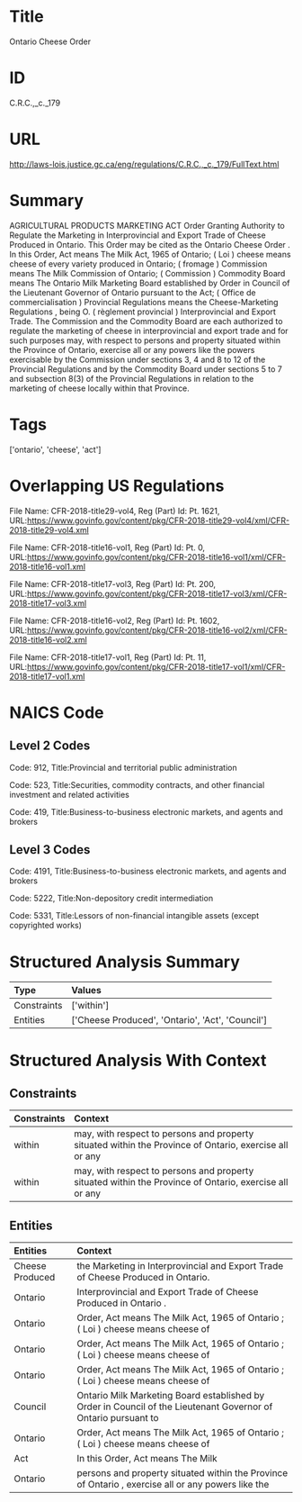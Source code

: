 # Title
Ontario Cheese Order


# ID
C.R.C.,_c._179

# URL
http://laws-lois.justice.gc.ca/eng/regulations/C.R.C.,_c._179/FullText.html


# Summary
AGRICULTURAL PRODUCTS MARKETING ACT Order Granting Authority to Regulate the Marketing in Interprovincial and Export Trade of Cheese Produced in Ontario.
This Order may be cited as the  Ontario Cheese Order .
In this Order, Act  means  The Milk Act, 1965  of Ontario; ( Loi ) cheese  means cheese of every variety produced in Ontario; ( fromage ) Commission  means The Milk Commission of Ontario; ( Commission ) Commodity Board  means The Ontario Milk Marketing Board established by Order in Council of the Lieutenant Governor of Ontario pursuant to the Act; ( Office de commercialisation ) Provincial Regulations  means the  Cheese-Marketing Regulations , being O.
( règlement provincial ) Interprovincial and Export Trade.
The Commission and the Commodity Board are each authorized to regulate the marketing of cheese in interprovincial and export trade and for such purposes may, with respect to persons and property situated within the Province of Ontario, exercise all or any powers like the powers exercisable by the Commission under sections 3, 4 and 8 to 12 of the Provincial Regulations and by the Commodity Board under sections 5 to 7 and subsection 8(3) of the Provincial Regulations in relation to the marketing of cheese locally within that Province.


# Tags
['ontario', 'cheese', 'act']


# Overlapping US Regulations
File Name: CFR-2018-title29-vol4, Reg (Part) Id: Pt. 1621, URL:https://www.govinfo.gov/content/pkg/CFR-2018-title29-vol4/xml/CFR-2018-title29-vol4.xml

File Name: CFR-2018-title16-vol1, Reg (Part) Id: Pt. 0, URL:https://www.govinfo.gov/content/pkg/CFR-2018-title16-vol1/xml/CFR-2018-title16-vol1.xml

File Name: CFR-2018-title17-vol3, Reg (Part) Id: Pt. 200, URL:https://www.govinfo.gov/content/pkg/CFR-2018-title17-vol3/xml/CFR-2018-title17-vol3.xml

File Name: CFR-2018-title16-vol2, Reg (Part) Id: Pt. 1602, URL:https://www.govinfo.gov/content/pkg/CFR-2018-title16-vol2/xml/CFR-2018-title16-vol2.xml

File Name: CFR-2018-title17-vol1, Reg (Part) Id: Pt. 11, URL:https://www.govinfo.gov/content/pkg/CFR-2018-title17-vol1/xml/CFR-2018-title17-vol1.xml




# NAICS Code
## Level 2 Codes
Code: 912, Title:Provincial and territorial public administration

Code: 523, Title:Securities, commodity contracts, and other financial investment and related activities

Code: 419, Title:Business-to-business electronic markets, and agents and brokers




## Level 3 Codes
Code: 4191, Title:Business-to-business electronic markets, and agents and brokers

Code: 5222, Title:Non-depository credit intermediation

Code: 5331, Title:Lessors of non-financial intangible assets (except copyrighted works)







# Structured Analysis Summary
| Type        | Values                                           |
|:------------|:-------------------------------------------------|
| Constraints | ['within']                                       |
| Entities    | ['Cheese Produced', 'Ontario', 'Act', 'Council'] |


# Structured Analysis With Context
 


## Constraints
| Constraints   | Context                                                                                                |
|:--------------|:-------------------------------------------------------------------------------------------------------|
| within        | may, with respect to persons and property situated within the Province of Ontario, exercise all or any |
| within        | may, with respect to persons and property situated within the Province of Ontario, exercise all or any |


## Entities
| Entities        | Context                                                                                                        |
|:----------------|:---------------------------------------------------------------------------------------------------------------|
| Cheese Produced | the Marketing in Interprovincial and Export Trade of Cheese Produced  in Ontario.                              |
| Ontario         | Interprovincial and Export Trade of Cheese Produced in Ontario .                                               |
| Ontario         | Order, Act means The Milk Act, 1965 of Ontario ; ( Loi ) cheese means cheese of                                |
| Ontario         | Order, Act means The Milk Act, 1965 of Ontario ; ( Loi ) cheese means cheese of                                |
| Ontario         | Order, Act means The Milk Act, 1965 of Ontario ; ( Loi ) cheese means cheese of                                |
| Council         | Ontario Milk Marketing Board established by Order in Council of the Lieutenant Governor of Ontario pursuant to |
| Ontario         | Order, Act means The Milk Act, 1965 of Ontario ; ( Loi ) cheese means cheese of                                |
| Act             | In this Order,  Act   means  The Milk                                                                          |
| Ontario         | persons and property situated within the Province of Ontario , exercise all or any powers like the             |



